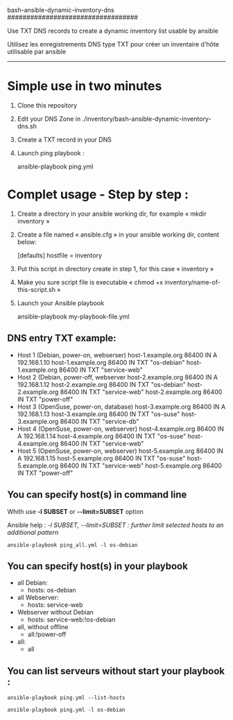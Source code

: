 bash-ansible-dynamic-inventory-dns
##################################

Use TXT DNS records to create a dynamic inventory list usable by ansible

Utilisez les enregistrements DNS type TXT pour créer un inventaire d'hôte utilisable par ansible

----------------------------------

# Simple use in two minutes

1. Clone this repository
2. Edit your DNS Zone in ./inventory/bash-ansible-dynamic-inventory-dns.sh
3. Create a TXT record in your DNS
4. Launch ping playbook :

    ansible-playbook ping.yml

# Complet usage - Step by step :
 
1. Create a directory in your ansible working dir, for example « mkdir inventory »
2. Create a file named « ansible.cfg » in your ansible working dir, content below:

   [defaults]
   hostfile = inventory

3. Put this script in directory create in step 1, for this case « inventory »
4. Make you sure script file is executable « chmod +x inventory/name-of-this-script.sh »
5. Launch your Ansible playbook 

   ansible-playbook my-playbook-file.yml

## DNS entry TXT example:

* Host 1 (Debian, power-on, webserser)
  host-1.example.org 86400 IN A 192.168.1.10
  host-1.example.org 86400 IN TXT "os-debian"
  host-1.example.org 86400 IN TXT "service-web"
* Host 2 (Debian, power-off, webserver
  host-2.example.org 86400 IN A 192.168.1.12
  host-2.example.org 86400 IN TXT "os-debian"
  host-2.example.org 86400 IN TXT "service-web"
  host-2.example.org 86400 IN TXT "power-off"
* Host 3 (OpenSuse, power-on, database)
  host-3.example.org 86400 IN A 192.168.1.13
  host-3.example.org 86400 IN TXT "os-suse"
  host-3.example.org 86400 IN TXT "service-db"
* Host 4 (OpenSuse, power-on, webserver) 
  host-4.example.org 86400 IN A 192.168.1.14
  host-4.example.org 86400 IN TXT "os-suse"
  host-4.example.org 86400 IN TXT "service-web"
* Host 5 (OpenSuse, power-on, webserver) 
  host-5.example.org 86400 IN A 192.168.1.15
  host-5.example.org 86400 IN TXT "os-suse"
  host-5.example.org 86400 IN TXT "service-web"
  host-5.example.org 86400 IN TXT "power-off"

## You can specify host(s) in command line

Whith use **-l SUBSET** or **--limit=SUBSET** option

Ansible help :
*-l SUBSET, --limit=SUBSET : further limit selected hosts to an additional pattern*

    ansible-playbook ping_all.yml -l os-debian

## You can specify host(s) in your playbook

* all Debian:
  - hosts: os-debian
* all Webserver:
  - hosts: service-web
* Webserver without Debian
  - hosts: service-web:!os-debian
* all, without offline
  - all:!power-off
* all:
  - all

## You can list serveurs without start your playbook :

    ansible-playbook ping.yml --list-hosts

    ansible-playbook ping.yml -l os-debian
